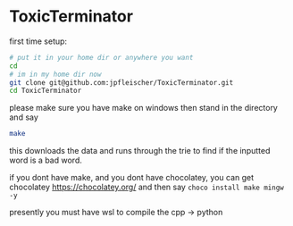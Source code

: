 # ToxicTerminator

first time setup:

```bash
# put it in your home dir or anywhere you want
cd 
# im in my home dir now
git clone git@github.com:jpfleischer/ToxicTerminator.git
cd ToxicTerminator
```

please make sure you have make on windows
then stand in the directory and say

```bash
make
```

this downloads the data and runs through the
trie to find if the inputted word is a bad word.

if you dont have make, and you dont have chocolatey,
you can get chocolatey https://chocolatey.org/
and then say `choco install make mingw -y`

presently you must have wsl to compile the
cpp -> python